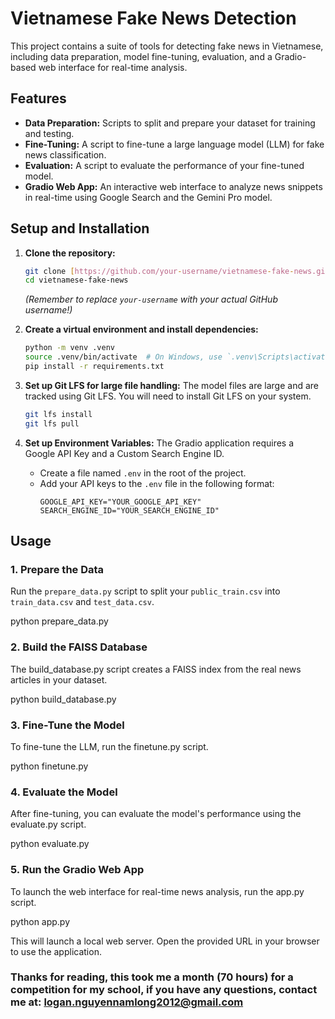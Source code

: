 # Vietnamese Fake News Detection

This project contains a suite of tools for detecting fake news in Vietnamese, including data preparation, model fine-tuning, evaluation, and a Gradio-based web interface for real-time analysis.

## Features

* **Data Preparation:** Scripts to split and prepare your dataset for training and testing.
* **Fine-Tuning:** A script to fine-tune a large language model (LLM) for fake news classification.
* **Evaluation:** A script to evaluate the performance of your fine-tuned model.
* **Gradio Web App:** An interactive web interface to analyze news snippets in real-time using Google Search and the Gemini Pro model.

## Setup and Installation

1.  **Clone the repository:**
    ```bash
    git clone [https://github.com/your-username/vietnamese-fake-news.git](https://github.com/your-username/vietnamese-fake-news.git)
    cd vietnamese-fake-news
    ```
    *(Remember to replace `your-username` with your actual GitHub username!)*

2.  **Create a virtual environment and install dependencies:**
    ```bash
    python -m venv .venv
    source .venv/bin/activate  # On Windows, use `.venv\Scripts\activate`
    pip install -r requirements.txt
    ```

3.  **Set up Git LFS for large file handling:**
    The model files are large and are tracked using Git LFS. You will need to install Git LFS on your system.
    ```bash
    git lfs install
    git lfs pull
    ```

4.  **Set up Environment Variables:**
    The Gradio application requires a Google API Key and a Custom Search Engine ID.
    * Create a file named `.env` in the root of the project.
    * Add your API keys to the `.env` file in the following format:
        ```
        GOOGLE_API_KEY="YOUR_GOOGLE_API_KEY"
        SEARCH_ENGINE_ID="YOUR_SEARCH_ENGINE_ID"
        ```

## Usage

### 1. Prepare the Data
Run the `prepare_data.py` script to split your `public_train.csv` into `train_data.csv` and `test_data.csv`.

python prepare_data.py

### 2. Build the FAISS Database
The build_database.py script creates a FAISS index from the real news articles in your dataset.

python build_database.py

### 3. Fine-Tune the Model
To fine-tune the LLM, run the finetune.py script.

python finetune.py

### 4. Evaluate the Model
After fine-tuning, you can evaluate the model's performance using the evaluate.py script.

python evaluate.py

### 5. Run the Gradio Web App
To launch the web interface for real-time news analysis, run the app.py script.

python app.py

This will launch a local web server. Open the provided URL in your browser to use the application.

### Thanks for reading, this took me a month (70 hours) for a competition for my school, if you have any questions, contact me at: logan.nguyennamlong2012@gmail.com